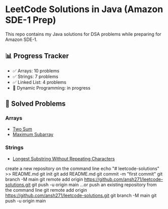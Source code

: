 # LeetCode Solutions in Java (Amazon SDE-1 Prep)

This repo contains my Java solutions for DSA problems while preparing for Amazon SDE-1.

## 📊 Progress Tracker
- ✅ Arrays: 10 problems
- ✅ Strings: 7 problems
- ✅ Linked List: 4 problems
- 🔄 Dynamic Programming: in progress

## 📂 Solved Problems
### Arrays
- [Two Sum](arrays/twosum.java)
- [Maximum Subarray](arrays/MaxSubarray.java)

### Strings
- [Longest Substring Without Repeating Characters](strings/LongestSubstring.java)




create a new repository on the command line
echo "# leetcode-solutions" >> README.md
    git init
    git add README.md
    git commit -m "first commit"
    git branch -M main
    git remote add origin https://github.com/ansh271/leetcode-solutions.git
    git push -u origin main
…or push an existing repository from the command line
    git remote add origin https://github.com/ansh271/leetcode-solutions.git
    git branch -M main
    git push -u origin main